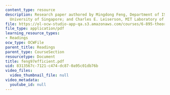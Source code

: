 ```yaml
---
content_type: resource
description: Research paper authored by Mingdong Feng, Department of ISCS, National
  University of Singapore; and Charles E. Leiserson, MIT Laboratory of Computer Science.
file: https://ol-ocw-studio-app-qa.s3.amazonaws.com/courses/6-895-theory-of-parallel-systems-sma-5509-fall-2003/8313567c7121c474dc870a95c01db76b_feng97efficient.pdf
file_type: application/pdf
learning_resource_types:
- Readings
ocw_type: OCWFile
parent_title: Readings
parent_type: CourseSection
resourcetype: Document
title: feng97efficient.pdf
uid: 8313567c-7121-c474-dc87-0a95c01db76b
video_files:
  video_thumbnail_file: null
video_metadata:
  youtube_id: null
---
```

